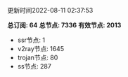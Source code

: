 更新时间2022-08-11 02:37:53

**总订阅: 64**
**总节点: 7336**
**有效节点: 2013**
- ssr节点: 1
- v2ray节点: 1645
- trojan节点: 80
- ss节点: 287
